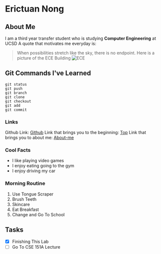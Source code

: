 # Erictuan Nong

## About Me

I am a third year transfer student who is studying **Computer Engineering** at UCSD
A quote that motivates me everyday is:
>When possibilities stretch like the sky, there is no endpoint.
Here is a picture of the ECE Building
![ECE](https://www.google.com/url?sa=i&url=https%3A%2F%2Fstudyabroad.ucsd.edu%2Fstudents%2Facademic-planning%2Fmaps%2Fengineering%2Fece.html&psig=AOvVaw0vCDGvtDgTjWPj-ZgAifoz&ust=1743703138135000&source=images&cd=vfe&opi=89978449&ved=0CBQQjRxqFwoTCMCOjcP2uYwDFQAAAAAdAAAAABAE)
## Git Commands I've Learned
```
git status
git push
git branch
git clone
git checkout
git add
git commit
```

### Links
Github Link: [Github](https://github.com/erictuannong)
Link that brings you to the beginning: [Top](#Erictuan-Nong)
Link that brings you to about me: [About-me](#about-me)

### Cool Facts
- I like playing video games
- I enjoy eating going to the gym
- I enjoy driving my car

### Morning Routine
1. Use Tongue Scraper
2. Brush Teeth
3. Skincare
4. Eat Breakfast
5. Change and Go To School

## Tasks
- [x] Finishing This Lab
- [ ] Go To CSE 151A Lecture